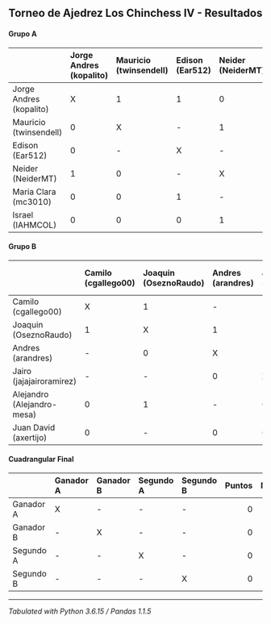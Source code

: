 ## Torneo de Ajedrez Los Chinchess IV - Resultados
#### Grupo A

|                         | Jorge Andres (kopalito)   | Mauricio (twinsendell)   | Edison (Ear512)   | Neider (NeiderMT)   | Maria Clara (mc3010)   | Israel (IAHMCOL)   |   Puntos |   Neudstadtl |
|:------------------------|:--------------------------|:-------------------------|:------------------|:--------------------|:-----------------------|:-------------------|---------:|-------------:|
| Jorge Andres (kopalito) | X                         | 1                        | 1                 | 0                   | 1                      | 1                  |        4 |            7 |
| Mauricio (twinsendell)  | 0                         | X                        | -                 | 1                   | 1                      | 1                  |        3 |            3 |
| Edison (Ear512)         | 0                         | -                        | X                 | -                   | 0                      | 2                  |        2 |            2 |
| Neider (NeiderMT)       | 1                         | 0                        | -                 | X                   | -                      | 0                  |        1 |            4 |
| Maria Clara (mc3010)    | 0                         | 0                        | 1                 | -                   | X                      | -                  |        1 |            2 |
| Israel (IAHMCOL)        | 0                         | 0                        | 0                 | 1                   | -                      | X                  |        1 |            1 |
#### Grupo B

|                            | Camilo (cgallego00)   | Joaquin (OseznoRaudo)   | Andres (arandres)   | Jairo (jajajairoramirez)   | Alejandro (Alejandro-mesa)   | Juan David (axertijo)   |   Puntos |   Neudstadtl |
|:---------------------------|:----------------------|:------------------------|:--------------------|:---------------------------|:-----------------------------|:------------------------|---------:|-------------:|
| Camilo (cgallego00)        | X                     | 1                       | -                   | -                          | 1                            | 1                       |        3 |            3 |
| Joaquin (OseznoRaudo)      | 1                     | X                       | 1                   | -                          | 0                            | -                       |        2 |            5 |
| Andres (arandres)          | -                     | 0                       | X                   | 1                          | -                            | 1                       |        2 |            2 |
| Jairo (jajajairoramirez)   | -                     | -                       | 0                   | X                          | 1                            | 1                       |        2 |            1 |
| Alejandro (Alejandro-mesa) | 0                     | 1                       | -                   | 0                          | X                            | -                       |        1 |            2 |
| Juan David (axertijo)      | 0                     | -                       | 0                   | 0                          | -                            | X                       |        0 |            0 |
#### Cuadrangular Final

|           | Ganador A   | Ganador B   | Segundo A   | Segundo B   |   Puntos |   Neudstadtl |
|:----------|:------------|:------------|:------------|:------------|---------:|-------------:|
| Ganador A | X           | -           | -           | -           |        0 |            0 |
| Ganador B | -           | X           | -           | -           |        0 |            0 |
| Segundo A | -           | -           | X           | -           |        0 |            0 |
| Segundo B | -           | -           | -           | X           |        0 |            0 |
****
*Tabulated with Python 3.6.15 / Pandas 1.1.5*
